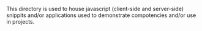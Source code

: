 This directory is used to house javascript (client-side and server-side) snippits and/or applications used to demonstrate 
compotencies and/or use in projects.

